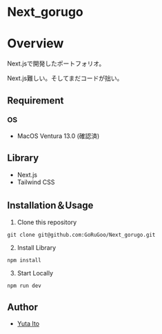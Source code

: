 # Next_gorugo

# Overview 
Next.jsで開発したポートフォリオ。

Next.js難しい。そしてまだコードが拙い。

## Requirement
### OS 
- MacOS Ventura 13.0 (確認済)
## Library
- Next.js
- Tailwind CSS

## Installation＆Usage
1. Clone this repository
```
git clone git@github.com:GoRuGoo/Next_gorugo.git
```
2. Install Library
```
npm install
```
3. Start Locally
```
npm run dev
```
## Author 
- [Yuta Ito](https://github.com/GoRuGoo)
